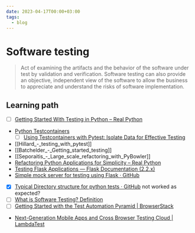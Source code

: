 ```yaml
---
date: 2023-04-17T00:00+03:00
tags:
  - blog
---
```


# Software testing

> Act of examining the artifacts and the behavior of the software under test by
> validation and verification. Software testing can also provide an objective,
> independent view of the software to allow the business to appreciate and
> understand the risks of software implementation.

## Learning path

- [ ] [Getting Started With Testing in Python – Real Python](https://realpython.com/python-testing/#writing-integration-tests)
- [Python Testcontainers](https://github.com/testcontainers/testcontainers-python)
  - [ ] [Using Testcontainers with Pytest: Isolate Data for Effective Testing](https://qxf2.com/blog/using-testcontainers-with-pytest/)
- [[Hillard_-_testing_with_pytest]]
- [[Batchelder_-_Getting_started_testing]]
- [[Seporaitis_-_Large_scale_refactoring_with_PyBowler]]
- [Refactoring Python Applications for Simplicity – Real Python](https://realpython.com/python-refactoring/)
- [Testing Flask Applications — Flask Documentation (2.2.x)](https://flask.palletsprojects.com/en/2.2.x/testing/)
- [Simple mock server for testing using Flask · GitHub](https://gist.github.com/eruvanos/f6f62edb368a20aaa880e12976620db8)
- [x] [Typical Directory structure for python tests · GitHub](https://gist.github.com/tasdikrahman/2bdb3fb31136a3768fac) not worked as expected?
- [ ] [What is Software Testing? Definition](https://www.guru99.com/software-testing-introduction-importance.html)
- [ ] [Getting Started with the Test Automation Pyramid | BrowserStack](https://www.browserstack.com/guide/testing-pyramid-for-test-automation)
- [Next-Generation Mobile Apps and Cross Browser Testing Cloud | LambdaTest](https://www.lambdatest.com/)
